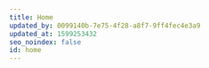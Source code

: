 ```yaml
---
title: Home
updated_by: 0099140b-7e75-4f28-a8f7-9ff4fec4e3a9
updated_at: 1599253432
seo_noindex: false
id: home
---
```

